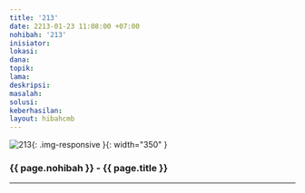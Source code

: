```yaml
---
title: '213'
date: 2213-01-23 11:08:00 +07:00
nohibah: '213'
inisiator: 
lokasi: 
dana: 
topik: 
lama: 
deskripsi: 
masalah: 
solusi: 
keberhasilan: 
layout: hibahcmb
---
```


![213](/static/img/hibahcmb/213.png){: .img-responsive }{: width="350" }

### {{ page.nohibah }} - {{ page.title }}

---
